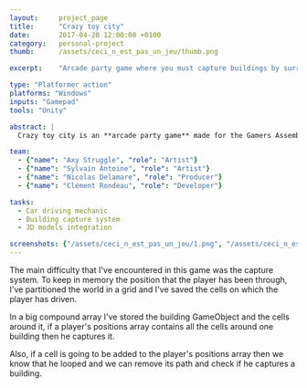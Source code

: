 ```yaml
---
layout:     project_page
title:      "Crazy toy city"
date:       2017-04-20 12:00:00 +0100
category: 	personal-project
thumb:      /assets/ceci_n_est_pas_un_jeu/thumb.png

excerpt:    "Arcade party game where you must capture buildings by surrounding them with your car."

type: "Platformer action"
platforms: "Windows"
inputs: "Gamepad"
tools: "Unity"

abstract: |
  Crazy toy city is an **arcade party game** made for the Gamers Assembly 2017's game jam. The theme was : "City-game" and we got 48h.

team:
  - {"name": "Axy Struggle", "role": "Artist"}
  - {"name": "Sylvain Antoine", "role": "Artist"}
  - {"name": "Nicolas Delamare", "role": "Producer"}
  - {"name": "Clément Rondeau", "role": "Developer"}

tasks:
  - Car driving mechanic
  - Building capture system
  - 3D models integration

screenshots: {"/assets/ceci_n_est_pas_un_jeu/1.png", "/assets/ceci_n_est_pas_un_jeu/2.png", "/assets/ceci_n_est_pas_un_jeu/4.png"}
---
```



The main difficulty that I've encountered in this game was the capture system. To keep in memory the position that the player has been through, I've partitioned the world in a grid and I've saved the cells on which the player has driven.

In a big compound array I've stored the building GameObject and the cells around it, if a player's positions array contains all the cells around one building then he captures it.

Also, if a cell is going to be added to the player's positions array then we know that he looped and we can remove its path and check if he captures a building. 
